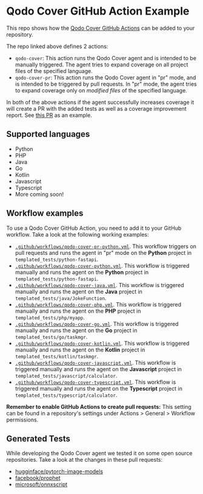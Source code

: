 # Qodo Cover GitHub Action Example

This repo shows how the [Qodo Cover GitHub Actions](https://github.com/qodo-ai/qodo-ci) can be added to your repository.

The repo linked above defines 2 actions:

- `qodo-cover`: This action runs the Qodo Cover agent and is intended to be manually triggered. The agent tries to expand coverage on all project files of the specified language.
- `qodo-cover-pr`: This action runs the Qodo Cover agent in "pr" mode, and is intended to be triggered by pull requests. In "pr" mode, the agent tries to expand coverage only on *modified files* of the specified language.

In both of the above actions if the agent successfully increases coverage it will create a PR with the added tests as well as a coverage improvement report. See [this PR](https://github.com/qodo-ai/qodo-ci-example/pull/19) as an example.

## Supported languages

- Python
- PHP
- Java
- Go
- Kotlin
- Javascript
- Typescript
- More coming soon!

## Workflow examples

To use a Qodo Cover GitHub Action, you need to add it to your GitHub workflow. Take a look at the following working examples:

- [`.github/workflows/qodo-cover-pr-python.yml`](.github/workflows/qodo-cover-pr-python.yml). This workflow triggers on pull requests and runs the agent in "pr" mode on the **Python** project in `templated_tests/python-fastapi`.
- [`.github/workflows/qodo-cover-python.yml`](.github/workflows/qodo-cover-python.yml). This workflow is triggered manually and runs the agent on the **Python** project in `templated_tests/python-fastapi`.
- [`.github/workflows/qodo-cover-java.yml`](.github/workflows/qodo-cover-java.yml). This workflow is triggered manually and runs the agent on the **Java** project in `templated_tests/java/JokeFunction`.
- [`.github/workflows/qodo-cover-php.yml`](.github/workflows/qodo-cover-php.yml). This workflow is triggered manually and runs the agent on the **PHP** project in `templated_tests/php/myapp`.
- [`.github/workflows/qodo-cover-go.yml`](.github/workflows/qodo-cover-go.yml). This workflow is triggered manually and runs the agent on the **Go** project in `templated_tests/go/taskmgr`.
- [`.github/workflows/qodo-cover-kotlin.yml`](.github/workflows/qodo-cover-kotlin.yml). This workflow is triggered manually and runs the agent on the **Kotlin** project in `templated_tests/kotlin/taskmgr`.
- [`.github/workflows/qodo-cover-javascript.yml`](.github/workflows/qodo-cover-javascript.yml). This workflow is triggered manually and runs the agent on the **Javascript** project in `templated_tests/javascript/calculator`.
- [`.github/workflows/qodo-cover-typescript.yml`](.github/workflows/qodo-cover-typescript.yml). This workflow is triggered manually and runs the agent on the **Typescript** project in `templated_tests/typescript/calculator`.

**Remember to enable GitHub Actions to create pull requests:** This setting can be found in a repository's settings under Actions > General > Workflow permissions.

## Generated Tests

While developing the Qodo Cover agent we tested it on some open source repositories. Take a look at the changes in these pull requests:

- [hugginface/pytorch-image-models](https://github.com/huggingface/pytorch-image-models/pull/2331)
- [facebook/prophet](https://github.com/facebook/prophet/pull/2640)
- [microsoft/onnxscript](https://github.com/microsoft/onnxscript/pull/1967)
